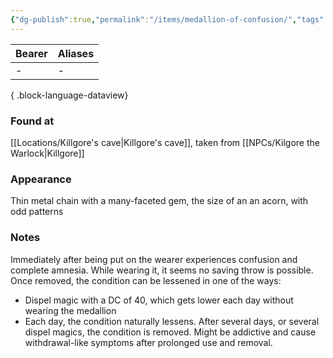 ```yaml
---
{"dg-publish":true,"permalink":"/items/medallion-of-confusion/","tags":["item"],"dgShowBacklinks":true,"dgShowLocalGraph":true,"noteIcon":"item","created":"2024-01-05T18:41:36.593+01:00","updated":"2024-01-18T16:02:44.627+01:00"}
---
```


| Bearer | Aliases |
| ------ | ------- |
| \-     | \-      |

{ .block-language-dataview}
### Found at
[[Locations/Killgore's cave\|Killgore's cave]], taken from [[NPCs/Kilgore the Warlock\|Killgore]]
### Appearance
Thin metal chain with a many-faceted gem, the size of an an acorn, with odd patterns
### Notes
Immediately after being put on the wearer experiences confusion and complete amnesia. While wearing it, it seems no saving throw is possible. Once removed, the condition can be lessened in one of the ways:
- Dispel magic with a DC of 40, which gets lower each day without wearing the medallion
- Each day, the condition naturally lessens. 
After several days, or several dispel magics, the condition is removed.
Might be addictive and cause withdrawal-like symptoms after prolonged use and removal.